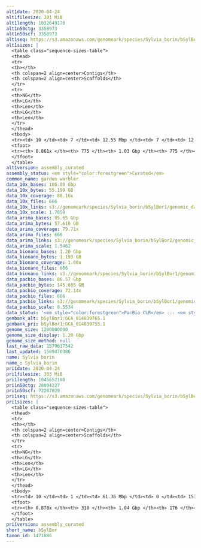 ```yaml
---
alt1date: 2020-04-24
alt1filesize: 301 MiB
alt1length: 1032649170
alt1n50ctg: 3358973
alt1n50scf: 3358973
alt1seq: https://s3.amazonaws.com/genomeark/species/Sylvia_borin/bSylBor1/assembly_curated/bSylBor1.alt.cur.20200424.fasta.gz
alt1sizes: |
  <table class="sequence-sizes-table">
  <thead>
  <tr>
  <th></th>
  <th colspan=2 align=center>Contigs</th>
  <th colspan=2 align=center>Scaffolds</th>
  </tr>
  <tr>
  <th>NG</th>
  <th>LG</th>
  <th>Len</th>
  <th>LG</th>
  <th>Len</th>
  </tr>
  </thead>
  <tbody>
  <tr><td> 10 </td><td> 7 </td><td> 12.55 Mbp </td><td> 7 </td><td> 12.55 Mbp </td></tr>  <tr><td> 20 </td><td> 17 </td><td> 9.60 Mbp </td><td> 17 </td><td> 9.60 Mbp </td></tr>  <tr><td> 30 </td><td> 32 </td><td> 7.10 Mbp </td><td> 32 </td><td> 7.10 Mbp </td></tr>  <tr><td> 40 </td><td> 53 </td><td> 5.09 Mbp </td><td> 53 </td><td> 5.09 Mbp </td></tr>  <tr style="background-color:#cccccc;"><td> 50 </td><td> 82 </td><td> 3.36 Mbp </td><td> 82 </td><td> 3.36 Mbp </td></tr>  <tr><td> 60 </td><td> 126 </td><td> 2.20 Mbp </td><td> 126 </td><td> 2.20 Mbp </td></tr>  <tr><td> 70 </td><td> 201 </td><td> 1.20 Mbp </td><td> 201 </td><td> 1.20 Mbp </td></tr>  <tr><td> 80 </td><td> 349 </td><td> 0.54 Mbp </td><td> 349 </td><td> 0.54 Mbp </td></tr>  <tr><td> 90 </td><td> 0 </td><td>  </td><td> 0 </td><td>  </td></tr>  <tr><td> 100 </td><td> 0 </td><td>  </td><td> 0 </td><td>  </td></tr>  </tbody>
  <tfoot>
  <tr><th> 0.861x </th><th> 775 </th><th> 1.03 Gbp </th><th> 775 </th><th> 1.03 Gbp </th></tr>
  </tfoot>
  </table>
alt1version: assembly_curated
assembly_status: <em style="color:forestgreen">Curated</em>
common_name: garden warbler
data_10x_bases: 105.80 Gbp
data_10x_bytes: 55.199 GB
data_10x_coverage: 88.16x
data_10x_files: 666
data_10x_links: s3://genomeark/species/Sylvia_borin/bSylBor1/genomic_data/10x/<br>
data_10x_scale: 1.7850
data_arima_bases: 95.65 Gbp
data_arima_bytes: 57.616 GB
data_arima_coverage: 79.71x
data_arima_files: 666
data_arima_links: s3://genomeark/species/Sylvia_borin/bSylBor2/genomic_data/arima/<br>
data_arima_scale: 1.5462
data_bionano_bases: 1.20 Gbp
data_bionano_bytes: 1.193 GB
data_bionano_coverage: 1.00x
data_bionano_files: 666
data_bionano_links: s3://genomeark/species/Sylvia_borin/bSylBor1/genomic_data/bionano/<br>
data_pacbio_bases: 86.57 Gbp
data_pacbio_bytes: 145.685 GB
data_pacbio_coverage: 72.14x
data_pacbio_files: 666
data_pacbio_links: s3://genomeark/species/Sylvia_borin/bSylBor1/genomic_data/pacbio/<br>
data_pacbio_scale: 0.5534
data_status: '<em style="color:forestgreen">PacBio CLR</em> ::: <em style="color:forestgreen">10x</em> ::: <em style="color:forestgreen">Bionano</em> ::: <em style="color:forestgreen">Arima</em>'
genbank_alt: bSylBor1:GCA_014839765.1
genbank_pri: bSylBor1:GCA_014839755.1
genome_size: 1200000000
genome_size_display: 1.20 Gbp
genome_size_method: null
last_raw_data: 1579617542
last_updated: 1589470386
name: Sylvia borin
name_: Sylvia_borin
pri1date: 2020-04-24
pri1filesize: 303 MiB
pri1length: 1045652180
pri1n50ctg: 28094227
pri1n50scf: 72287029
pri1seq: https://s3.amazonaws.com/genomeark/species/Sylvia_borin/bSylBor1/assembly_curated/bSylBor1.pri.cur.20200424.fasta.gz
pri1sizes: |
  <table class="sequence-sizes-table">
  <thead>
  <tr>
  <th></th>
  <th colspan=2 align=center>Contigs</th>
  <th colspan=2 align=center>Scaffolds</th>
  </tr>
  <tr>
  <th>NG</th>
  <th>LG</th>
  <th>Len</th>
  <th>LG</th>
  <th>Len</th>
  </tr>
  </thead>
  <tbody>
  <tr><td> 10 </td><td> 1 </td><td> 61.36 Mbp </td><td> 0 </td><td> 153.15 Mbp </td></tr>  <tr><td> 20 </td><td> 3 </td><td> 56.36 Mbp </td><td> 1 </td><td> 115.67 Mbp </td></tr>  <tr><td> 30 </td><td> 5 </td><td> 52.70 Mbp </td><td> 2 </td><td> 113.69 Mbp </td></tr>  <tr><td> 40 </td><td> 7 </td><td> 51.92 Mbp </td><td> 4 </td><td> 72.75 Mbp </td></tr>  <tr style="background-color:#cccccc;"><td> 50 </td><td> 11 </td><td style="background-color:#88ff88;"> 28.09 Mbp </td><td> 5 </td><td style="background-color:#88ff88;"> 72.29 Mbp </td></tr>  <tr><td> 60 </td><td> 17 </td><td> 17.89 Mbp </td><td> 8 </td><td> 36.31 Mbp </td></tr>  <tr><td> 70 </td><td> 25 </td><td> 11.09 Mbp </td><td> 12 </td><td> 20.97 Mbp </td></tr>  <tr><td> 80 </td><td> 45 </td><td> 3.87 Mbp </td><td> 20 </td><td> 11.14 Mbp </td></tr>  <tr><td> 90 </td><td> 0 </td><td>  </td><td> 0 </td><td>  </td></tr>  <tr><td> 100 </td><td> 0 </td><td>  </td><td> 0 </td><td>  </td></tr>  </tbody>
  <tfoot>
  <tr><th> 0.870x </th><th> 310 </th><th> 1.04 Gbp </th><th> 176 </th><th> 1.05 Gbp </th></tr>
  </tfoot>
  </table>
pri1version: assembly_curated
short_name: bSylBor
taxon_id: 1471886
---
```

